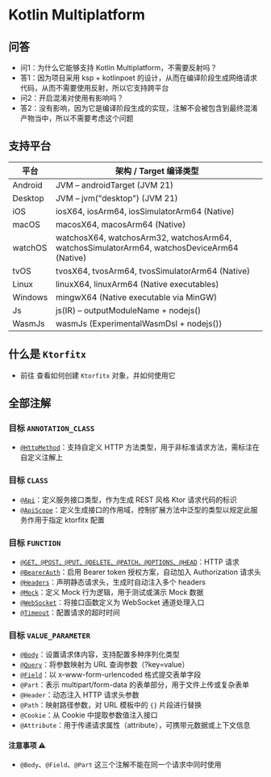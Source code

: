 # Kotlin Multiplatform

## 问答

- 问1：为什么它能够支持 Kotlin Multiplatform，不需要反射吗？
- 答1：因为项目采用 ksp + kotlinpoet 的设计，从而在编译阶段生成网络请求代码，从而不需要使用反射，所以它支持跨平台
- 问2：开启混淆对使用有影响吗？
- 答2：没有影响，因为它是编译阶段生成的实现，注解不会被包含到最终混淆产物当中，所以不需要考虑这个问题

## 支持平台

| 平台      | 架构 / Target 编译类型                                                                           |
|---------|--------------------------------------------------------------------------------------------|
| Android | JVM – androidTarget (JVM 21)                                                               |
| Desktop | JVM – jvm("desktop") (JVM 21)                                                              |
| iOS     | iosX64, iosArm64, iosSimulatorArm64 (Native)                                               |
| macOS   | macosX64, macosArm64 (Native)                                                              |
| watchOS | watchosX64, watchosArm32, watchosArm64, watchosSimulatorArm64, watchosDeviceArm64 (Native) |
| tvOS    | tvosX64, tvosArm64, tvosSimulatorArm64 (Native)                                            |
| Linux   | linuxX64, linuxArm64 (Native executables)                                                  |
| Windows | mingwX64 (Native executable via MinGW)                                                     |
| Js      | js(IR) – outputModuleName + nodejs()                                                       |
| WasmJs  | wasmJs (ExperimentalWasmDsl + nodejs())                                                    |

## 什么是 `Ktorfitx`

- 前往 [](kmp-ktorfitx.md) 查看如何创建 `Ktorfitx` 对象，并如何使用它

## 全部注解

### 目标 `ANNOTATION_CLASS`

- [`@HttpMethod`](kmp-http-method.md)：支持自定义 HTTP 方法类型，用于非标准请求方法，需标注在自定义注解上

### 目标 `CLASS`

- [`@Api`](kmp-api.md)：定义服务接口类型，作为生成 REST 风格 Ktor 请求代码的标识
- [`@ApiScope`](kmp-api-scope.md)：定义生成接口的作用域，控制扩展方法中泛型的类型以规定此服务作用于指定 ktorfitx 配置

### 目标 `FUNCTION`

- [`@GET、@POST、@PUT、@DELETE、@PATCH、@OPTIONS、@HEAD`](kmp-http-request.md)：HTTP 请求
- [`@BearerAuth`](kmp-bearer-auth.md)：启用 Bearer token 授权方案，自动加入 Authorization 请求头
- [`@Headers`](kmp-headers.md)：声明静态请求头，生成时自动注入多个 headers
- [`@Mock`](kmp-mock.md)：定义 Mock 行为逻辑，用于测试或演示 Mock 数据
- [`@WebSocket`](kmp-web-socket.md)：将接口函数定义为 WebSocket 通道处理入口
- [`@Timeout`](kmp-timeout.md)：配置请求的超时时间

### 目标 `VALUE_PARAMETER`

- [`@Body`](kmp-body.md)：设置请求体内容，支持配置多种序列化类型
- [`@Query`](kmp-query.md)：将参数映射为 URL 查询参数（?key=value）
- [`@Field`](kmp-field.md)：以 x-www-form-urlencoded 格式提交表单字段
- `@Part`：表示 multipart/form-data 的表单部分，用于文件上传或复杂表单
- `@Header`：动态注入 HTTP 请求头参数
- `@Path`：映射路径参数，对 URL 模板中的 `{}` 片段进行替换
- `@Cookie`：从 Cookie 中提取参数值注入接口
- `@Attribute`：用于传递请求属性（attribute），可携带元数据或上下文信息

#### 注意事项 ⚠️

- `@Body`、`@Field`、`@Part` 这三个注解不能在同一个请求中同时使用